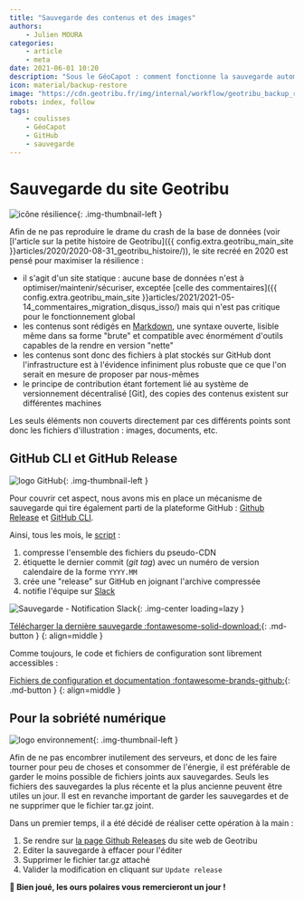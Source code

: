```yaml
---
title: "Sauvegarde des contenus et des images"
authors:
    - Julien MOURA
categories:
    - article
    - meta
date: 2021-06-01 10:20
description: "Sous le GéoCapot : comment fonctionne la sauvegarde automatique du site Geotribu."
icon: material/backup-restore
image: "https://cdn.geotribu.fr/img/internal/workflow/geotribu_backup_result_github_release.png"
robots: index, follow
tags:
    - coulisses
    - GéoCapot
    - GitHub
    - sauvegarde
---
```


# Sauvegarde du site Geotribu

![icône résilience](https://cdn.geotribu.fr/img/logos-icones/divers/resilience.png "icône résilience"){: .img-thumbnail-left }

Afin de ne pas reproduire le drame du crash de la base de données (voir [l'article sur la petite histoire de Geotribu]({{ config.extra.geotribu_main_site }}articles/2020/2020-08-31_geotribu_histoire/)), le site recréé en 2020 est pensé pour maximiser la résilience :

- il s'agit d'un site statique : aucune base de données n'est à optimiser/maintenir/sécuriser, exceptée [celle des commentaires]({{ config.extra.geotribu_main_site }}articles/2021/2021-05-14_commentaires_migration_disqus_isso/) mais qui n'est pas critique pour le fonctionnement global
- les contenus sont rédigés en [Markdown](../guides/markdown_basics.md), une syntaxe ouverte, lisible même dans sa forme "brute" et compatible avec énormément d'outils capables de la rendre en version "nette"
- les contenus sont donc des fichiers à plat stockés sur GitHub dont l'infrastructure est à l'évidence infiniment plus robuste que ce que l'on serait en mesure de proposer par nous-mêmes
- le principe de contribution étant fortement lié au système de versionnement décentralisé [Git], des copies des contenus existent sur différentes machines

Les seuls éléments non couverts directement par ces différents points sont donc les fichiers d'illustration : images, documents, etc.

## GitHub CLI et GitHub Release

![logo GitHub](https://cdn.geotribu.fr/img/logos-icones/entreprises_association/github.png "logo GitHub"){: .img-thumbnail-left }

Pour couvrir cet aspect, nous avons mis en place un mécanisme de sauvegarde qui tire également parti de la plateforme GitHub : [Github Release](https://docs.github.com/en/github/administering-a-repository/releasing-projects-on-github) et [GitHub CLI](https://cli.github.com/).

Ainsi, tous les mois, le [script](https://github.com/geotribu/infra/blob/master/ansible/roles/backup/templates/geotribu-backup-site-cdn.sh.j2) :

1. compresse l'ensemble des fichiers du pseudo-CDN
2. étiquette le dernier commit (*git tag*) avec un numéro de version calendaire de la forme `YYYY.MM`
3. crée une "release" sur GitHub en joignant l'archive compressée
4. notifie l'équipe sur [Slack](https://geotribu.slack.com/archives/CU9Q1B1FT)

![Sauvegarde - Notification Slack](https://cdn.geotribu.fr/img/internal/workflow/slack_geotribot_backup_notification.png "Sauvegarde - Notification Slack"){: .img-center loading=lazy }

[Télécharger la dernière sauvegarde :fontawesome-solid-download:](https://github.com/geotribu/website/releases/latest/){: .md-button }
{: align=middle }

Comme toujours, le code et fichiers de configuration sont librement accessibles :

[Fichiers de configuration et documentation :fontawesome-brands-github:](https://github.com/geotribu/infra/){: .md-button }
{: align=middle }

## Pour la sobriété numérique

![logo environnement](https://cdn.geotribu.fr/img/logos-icones/divers/environnement.png "logo environnement"){: .img-thumbnail-left }

Afin de ne pas encombrer inutilement des serveurs, et donc de les faire tourner pour peu de choses et consommer de l'énergie, il est préférable de garder le moins possible de fichiers joints aux sauvegardes. Seuls les fichiers des sauvegardes la plus récente et la plus ancienne peuvent être utiles un jour. Il est en revanche important de garder les sauvegardes et de ne supprimer que le fichier tar.gz joint.

Dans un premier temps, il a été décidé de réaliser cette opération à la main :

1. Se rendre sur [la page Github Releases](https://github.com/geotribu/website/releases) du site web de Geotribu
2. Editer la sauvegarde à effacer pour l'éditer
3. Supprimer le fichier tar.gz attaché
4. Valider la modification en cliquant sur `Update release`

**:bear: Bien joué, les ours polaires vous remercieront un jour !**
